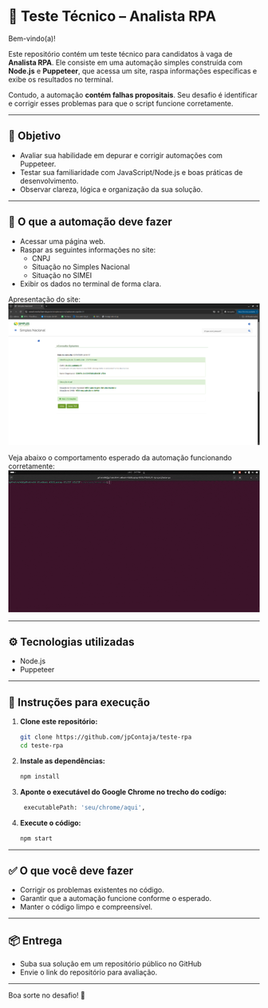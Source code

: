 # 🧪 Teste Técnico – Analista RPA

Bem-vindo(a)!

Este repositório contém um teste técnico para candidatos à vaga de **Analista RPA**. Ele consiste em uma automação simples construída com **Node.js** e **Puppeteer**, que acessa um site, raspa informações específicas e exibe os resultados no terminal.

Contudo, a automação **contém falhas propositais**. Seu desafio é identificar e corrigir esses problemas para que o script funcione corretamente.

---

## 🎯 Objetivo
- Avaliar sua habilidade em depurar e corrigir automações com Puppeteer.
- Testar sua familiaridade com JavaScript/Node.js e boas práticas de desenvolvimento.
- Observar clareza, lógica e organização da sua solução.

---

## 🧩 O que a automação deve fazer

- Acessar uma página web.
- Raspar as seguintes informações no site:
    - CNPJ
    - Situação no Simples Nacional
    - Situação no SIMEI
- Exibir os dados no terminal de forma clara.


Apresentação do site:
![Apresentação do Site](public/image.png)

Veja abaixo o comportamento esperado da automação funcionando corretamente:
![Demonstração da automação](public/gif_test.gif)

---

## ⚙️ Tecnologias utilizadas

- Node.js
- Puppeteer

---

## 🚀 Instruções para execução

1. **Clone este repositório:**
   ```bash
   git clone https://github.com/jpContaja/teste-rpa
   cd teste-rpa

2. **Instale as dependências:**
   ```bash
   npm install
   ```

3. **Aponte o executável do Google Chrome no trecho do codígo:**
   ```bash
    executablePath: 'seu/chrome/aqui',
   ```

3. **Execute o código:**
   ```bash
   npm start
   ```

---

## ✅ O que você deve fazer
- Corrigir os problemas existentes no código.
- Garantir que a automação funcione conforme o esperado.
- Manter o código limpo e compreensível.

---

## 📦 Entrega
- Suba sua solução em um repositório público no GitHub
- Envie o link do repositório para avaliação.

---

Boa sorte no desafio! 🚀